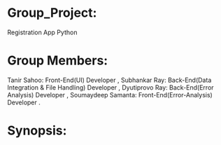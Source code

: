 # Group_Project:
Registration App Python 

# Group Members:
Tanir Sahoo:        Front-End(UI) Developer ,
Subhankar Ray:      Back-End(Data Integration & File Handling) Developer ,
Dyutiprovo Ray:     Back-End(Error Analysis) Developer ,
Soumaydeep Samanta: Front-End(Error-Analysis) Developer .

# Synopsis:
